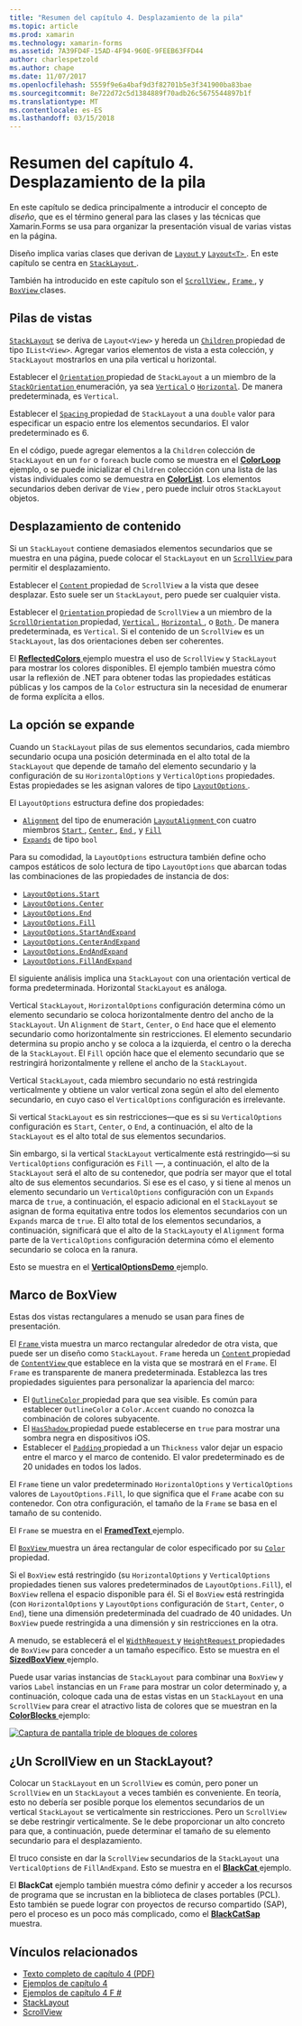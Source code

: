 ```yaml
---
title: "Resumen del capítulo 4. Desplazamiento de la pila"
ms.topic: article
ms.prod: xamarin
ms.technology: xamarin-forms
ms.assetid: 7A39FD4F-15AD-4F94-960E-9FEEB63FFD44
author: charlespetzold
ms.author: chape
ms.date: 11/07/2017
ms.openlocfilehash: 5559f9e6a4baf9d3f82701b5e3f341900ba83bae
ms.sourcegitcommit: 8e722d72c5d1384889f70adb26c5675544897b1f
ms.translationtype: MT
ms.contentlocale: es-ES
ms.lasthandoff: 03/15/2018
---
```

# <a name="summary-of-chapter-4-scrolling-the-stack"></a>Resumen del capítulo 4. Desplazamiento de la pila

En este capítulo se dedica principalmente a introducir el concepto de *diseño*, que es el término general para las clases y las técnicas que Xamarin.Forms se usa para organizar la presentación visual de varias vistas en la página.

Diseño implica varias clases que derivan de [ `Layout` ](https://developer.xamarin.com/api/type/Xamarin.Forms.Layout/) y [ `Layout<T>` ](https://developer.xamarin.com/api/type/Xamarin.Forms.Layout%3CT%3E/). En este capítulo se centra en [ `StackLayout` ](https://developer.xamarin.com/api/type/Xamarin.Forms.StackLayout/).

También ha introducido en este capítulo son el [ `ScrollView` ](https://developer.xamarin.com/api/type/Xamarin.Forms.ScrollView/), [ `Frame` ](https://developer.xamarin.com/api/type/Xamarin.Forms.Frame/), y [ `BoxView` ](https://developer.xamarin.com/api/type/Xamarin.Forms.BoxView/) clases.

## <a name="stacks-of-views"></a>Pilas de vistas

[`StackLayout`](https://developer.xamarin.com/api/type/Xamarin.Forms.StackLayout/) se deriva de `Layout<View>` y hereda un [ `Children` ](https://developer.xamarin.com/api/type/Xamarin.Forms.Layout%3CT%3E/) propiedad de tipo `IList<View>`. Agregar varios elementos de vista a esta colección, y `StackLayout` mostrarlos en una pila vertical u horizontal.

Establecer el [ `Orientation` ](https://developer.xamarin.com/api/property/Xamarin.Forms.StackLayout.Orientation/) propiedad de `StackLayout` a un miembro de la [ `StackOrientation` ](https://developer.xamarin.com/api/type/Xamarin.Forms.StackOrientation/) enumeración, ya sea [ `Vertical` ](https://developer.xamarin.com/api/field/Xamarin.Forms.StackOrientation.Vertical/) o [ `Horizontal`](https://developer.xamarin.com/api/field/Xamarin.Forms.StackOrientation.Horizontal/). De manera predeterminada, es `Vertical`.

Establecer el [ `Spacing` ](https://developer.xamarin.com/api/property/Xamarin.Forms.StackLayout.Spacing/) propiedad de `StackLayout` a una `double` valor para especificar un espacio entre los elementos secundarios. El valor predeterminado es 6.

En el código, puede agregar elementos a la `Children` colección de `StackLayout` en un `for` o `foreach` bucle como se muestra en el [ **ColorLoop** ](https://github.com/xamarin/xamarin-forms-book-samples/tree/master/Chapter04/ColorLoop) ejemplo, o se puede inicializar el `Children` colección con una lista de las vistas individuales como se demuestra en [ **ColorList**](https://github.com/xamarin/xamarin-forms-book-samples/tree/master/Chapter04/ColorList). Los elementos secundarios deben derivar de `View` , pero puede incluir otros `StackLayout` objetos.

## <a name="scrolling-content"></a>Desplazamiento de contenido

Si un `StackLayout` contiene demasiados elementos secundarios que se muestra en una página, puede colocar el `StackLayout` en un [ `ScrollView` ](https://developer.xamarin.com/api/type/Xamarin.Forms.ScrollView/) para permitir el desplazamiento.

Establecer el [ `Content` ](https://developer.xamarin.com/api/property/Xamarin.Forms.ScrollView.Content/) propiedad de `ScrollView` a la vista que desee desplazar. Esto suele ser un `StackLayout`, pero puede ser cualquier vista.

Establecer el [ `Orientation` ](https://developer.xamarin.com/api/property/Xamarin.Forms.ScrollView.Orientation/) propiedad de `ScrollView` a un miembro de la [ `ScrollOrientation` ](https://developer.xamarin.com/api/type/Xamarin.Forms.ScrollOrientation/) propiedad, [ `Vertical` ](https://developer.xamarin.com/api/field/Xamarin.Forms.ScrollOrientation.Vertical/), [ `Horizontal` ](https://developer.xamarin.com/api/field/Xamarin.Forms.ScrollOrientation.Horizontal/), o [ `Both` ](https://developer.xamarin.com/api/field/Xamarin.Forms.ScrollOrientation.Both/). De manera predeterminada, es `Vertical`. Si el contenido de un `ScrollView` es un `StackLayout`, las dos orientaciones deben ser coherentes.

El [ **ReflectedColors** ](https://github.com/xamarin/xamarin-forms-book-samples/tree/master/Chapter04/ReflectedColors) ejemplo muestra el uso de `ScrollView` y `StackLayout` para mostrar los colores disponibles. El ejemplo también muestra cómo usar la reflexión de .NET para obtener todas las propiedades estáticas públicas y los campos de la `Color` estructura sin la necesidad de enumerar de forma explícita a ellos.

## <a name="the-expands-option"></a>La opción se expande

Cuando un `StackLayout` pilas de sus elementos secundarios, cada miembro secundario ocupa una posición determinada en el alto total de la `StackLayout` que depende de tamaño del elemento secundario y la configuración de su `HorizontalOptions` y `VerticalOptions` propiedades. Estas propiedades se les asignan valores de tipo [ `LayoutOptions` ](http://developer.xamstage.com/api/type/Xamarin.Forms.LayoutOptions/).

El `LayoutOptions` estructura define dos propiedades:

- [`Alignment`](https://developer.xamarin.com/api/property/Xamarin.Forms.LayoutOptions.Alignment/) del tipo de enumeración [ `LayoutAlignment` ](https://developer.xamarin.com/api/type/Xamarin.Forms.LayoutAlignment/) con cuatro miembros [ `Start` ](https://developer.xamarin.com/api/field/Xamarin.Forms.LayoutAlignment.Start/), [ `Center` ](https://developer.xamarin.com/api/field/Xamarin.Forms.LayoutAlignment.Center/), [ `End` ](https://developer.xamarin.com/api/field/Xamarin.Forms.LayoutAlignment.End/), y [`Fill`](https://developer.xamarin.com/api/field/Xamarin.Forms.LayoutAlignment.Fill/)
- [`Expands`](https://developer.xamarin.com/api/property/Xamarin.Forms.LayoutOptions.Expands/) de tipo `bool`

Para su comodidad, la `LayoutOptions` estructura también define ocho campos estáticos de solo lectura de tipo `LayoutOptions` que abarcan todas las combinaciones de las propiedades de instancia de dos:

- [`LayoutOptions.Start`](https://developer.xamarin.com/api/field/Xamarin.Forms.LayoutOptions.Start/)
- [`LayoutOptions.Center`](https://developer.xamarin.com/api/field/Xamarin.Forms.LayoutOptions.Center/)
- [`LayoutOptions.End`](https://developer.xamarin.com/api/field/Xamarin.Forms.LayoutOptions.End/)
- [`LayoutOptions.Fill`](https://developer.xamarin.com/api/field/Xamarin.Forms.LayoutOptions.Fill/)
- [`LayoutOptions.StartAndExpand`](https://developer.xamarin.com/api/field/Xamarin.Forms.LayoutOptions.StartAndExpand/)
- [`LayoutOptions.CenterAndExpand`](https://developer.xamarin.com/api/field/Xamarin.Forms.LayoutOptions.CenterAndExpand/)
- [`LayoutOptions.EndAndExpand`](https://developer.xamarin.com/api/field/Xamarin.Forms.LayoutOptions.EndAndExpand/)
- [`LayoutOptions.FillAndExpand`](https://developer.xamarin.com/api/field/Xamarin.Forms.LayoutOptions.FillAndExpand/)

El siguiente análisis implica una `StackLayout` con una orientación vertical de forma predeterminada. Horizontal `StackLayout` es análoga.

Vertical `StackLayout`, `HorizontalOptions` configuración determina cómo un elemento secundario se coloca horizontalmente dentro del ancho de la `StackLayout`. Un `Alignment` de `Start`, `Center`, o `End` hace que el elemento secundario como horizontalmente sin restricciones. El elemento secundario determina su propio ancho y se coloca a la izquierda, el centro o la derecha de la `StackLayout`. El `Fill` opción hace que el elemento secundario que se restringirá horizontalmente y rellene el ancho de la `StackLayout`.

Vertical `StackLayout`, cada miembro secundario no está restringida verticalmente y obtiene un valor vertical zona según el alto del elemento secundario, en cuyo caso el `VerticalOptions` configuración es irrelevante.

Si vertical `StackLayout` es sin restricciones&mdash;que es si su `VerticalOptions` configuración es `Start`, `Center`, o `End`, a continuación, el alto de la `StackLayout` es el alto total de sus elementos secundarios.

Sin embargo, si la vertical `StackLayout` verticalmente está restringido&mdash;si su `VerticalOptions` configuración es `Fill` &mdash;, a continuación, el alto de la `StackLayout` será el alto de su contenedor, que podría ser mayor que el total alto de sus elementos secundarios. Si ese es el caso, y si tiene al menos un elemento secundario un `VerticalOptions` configuración con un `Expands` marca de `true`, a continuación, el espacio adicional en el `StackLayout` se asignan de forma equitativa entre todos los elementos secundarios con un `Expands` marca de `true`. El alto total de los elementos secundarios, a continuación, significará que el alto de la `StackLayout`y el `Alignment` forma parte de la `VerticalOptions` configuración determina cómo el elemento secundario se coloca en la ranura.

Esto se muestra en el [ **VerticalOptionsDemo** ](https://github.com/xamarin/xamarin-forms-book-samples/tree/master/Chapter04/VerticalOptionsDemo) ejemplo.

## <a name="frame-and-boxview"></a>Marco de BoxView

Estas dos vistas rectangulares a menudo se usan para fines de presentación.

El [ `Frame` ](https://developer.xamarin.com/api/type/Xamarin.Forms.Frame/) vista muestra un marco rectangular alrededor de otra vista, que puede ser un diseño como `StackLayout`. `Frame` hereda un [ `Content` ](https://developer.xamarin.com/api/property/Xamarin.Forms.ContentView.Content/) propiedad de [ `ContentView` ](https://developer.xamarin.com/api/type/Xamarin.Forms.ContentView/) que establece en la vista que se mostrará en el `Frame`. El `Frame` es transparente de manera predeterminada. Establezca las tres propiedades siguientes para personalizar la apariencia del marco:

- El [ `OutlineColor` ](https://developer.xamarin.com/api/property/Xamarin.Forms.Frame.OutlineColor/) propiedad para que sea visible. Es común para establecer `OutlineColor` a `Color.Accent` cuando no conozca la combinación de colores subyacente.
- El [ `HasShadow` ](https://developer.xamarin.com/api/property/Xamarin.Forms.Frame.HasShadow/) propiedad puede establecerse en `true` para mostrar una sombra negra en dispositivos iOS.
- Establecer el [ `Padding` ](https://developer.xamarin.com/api/property/Xamarin.Forms.Layout.Padding/) propiedad a un `Thickness` valor dejar un espacio entre el marco y el marco de contenido. El valor predeterminado es de 20 unidades en todos los lados.

El `Frame` tiene un valor predeterminado `HorizontalOptions` y `VerticalOptions` valores de `LayoutOptions.Fill`, lo que significa que el `Frame` acabe con su contenedor. Con otra configuración, el tamaño de la `Frame` se basa en el tamaño de su contenido.

El `Frame` se muestra en el [ **FramedText** ](https://github.com/xamarin/xamarin-forms-book-samples/tree/master/Chapter04/FramedText) ejemplo.

El [ `BoxView` ](https://developer.xamarin.com/api/type/Xamarin.Forms.BoxView/) muestra un área rectangular de color especificado por su [ `Color` ](https://developer.xamarin.com/api/property/Xamarin.Forms.BoxView.Color/) propiedad.

Si el `BoxView` está restringido (su `HorizontalOptions` y `VerticalOptions` propiedades tienen sus valores predeterminados de `LayoutOptions.Fill`), el `BoxView` rellena el espacio disponible para él. Si el `BoxView` está restringida (con `HorizontalOptions` y `LayoutOptions` configuración de `Start`, `Center`, o `End`), tiene una dimensión predeterminada del cuadrado de 40 unidades. Un `BoxView` puede restringida a una dimensión y sin restricciones en la otra.

A menudo, se establecerá el el [ `WidthRequest` ](https://developer.xamarin.com/api/property/Xamarin.Forms.VisualElement.WidthRequest/) y [ `HeightRequest` ](https://developer.xamarin.com/api/property/Xamarin.Forms.VisualElement.HeightRequest/) propiedades de `BoxView` para conceder a un tamaño específico. Esto se muestra en el [ **SizedBoxView** ](https://github.com/xamarin/xamarin-forms-book-samples/tree/master/Chapter04/SizedBoxView) ejemplo.

Puede usar varias instancias de `StackLayout` para combinar una `BoxView` y varios `Label` instancias en un `Frame` para mostrar un color determinado y, a continuación, coloque cada una de estas vistas en un `StackLayout` en una `ScrollView` para crear el atractivo lista de colores que se muestran en la [ **ColorBlocks** ](https://github.com/xamarin/xamarin-forms-book-samples/tree/master/Chapter04/ColorBlocks) ejemplo:

[![Captura de pantalla triple de bloques de colores](images/ch04fg11-small.png "lista de colores")](images/ch04fg11-large.png#lightbox "lista de colores")

## <a name="a-scrollview-in-a-stacklayout"></a>¿Un ScrollView en un StackLayout?

Colocar un `StackLayout` en un `ScrollView` es común, pero poner un `ScrollView` en un `StackLayout` a veces también es conveniente. En teoría, esto no debería ser posible porque los elementos secundarios de un vertical `StackLayout` se verticalmente sin restricciones. Pero un `ScrollView` se debe restringir verticalmente. Se le debe proporcionar un alto concreto para que, a continuación, puede determinar el tamaño de su elemento secundario para el desplazamiento.

El truco consiste en dar la `ScrollView` secundarios de la `StackLayout` una `VerticalOptions` de `FillAndExpand`. Esto se muestra en el [ **BlackCat** ](https://github.com/xamarin/xamarin-forms-book-samples/tree/master/Chapter04/BlackCat) ejemplo.

El **BlackCat** ejemplo también muestra cómo definir y acceder a los recursos de programa que se incrustan en la biblioteca de clases portables (PCL). Esto también se puede lograr con proyectos de recurso compartido (SAP), pero el proceso es un poco más complicado, como el [ **BlackCatSap** ](https://github.com/xamarin/xamarin-forms-book-samples/tree/master/Chapter04/BlackCatSap) muestra.



## <a name="related-links"></a>Vínculos relacionados

- [Texto completo de capítulo 4 (PDF)](https://download.xamarin.com/developer/xamarin-forms-book/XamarinFormsBook-Ch04-Apr2016.pdf)
- [Ejemplos de capítulo 4](https://github.com/xamarin/xamarin-forms-book-samples/tree/master/Chapter04)
- [Ejemplos de capítulo 4 F #](https://github.com/xamarin/xamarin-forms-book-samples/tree/master/Chapter04/FS)
- [StackLayout](~/xamarin-forms/user-interface/layouts/stack-layout.md)
- [ScrollView](~/xamarin-forms/user-interface/layouts/scroll-view.md)

